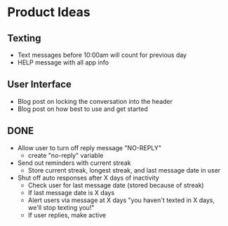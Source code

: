 # Product Ideas

## Texting

- Text messages before 10:00am will count for previous day
- HELP message with all app info

## User Interface

- Blog post on locking the conversation into the header
- Blog post on how best to use and get started

## DONE

- Allow user to turn off reply message "NO-REPLY"
  - create "no-reply" variable
- Send out reminders with current streak
  - Store current streak, longest streak, and last message date in user
- Shut off auto responses after X days of inactivity
  - Check user for last message date (stored because of streak)
  - If last message date is X days
  - Alert users via message at X days "you haven't texted in X days, we'll stop texting you!"
  - If user replies, make active
